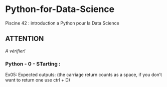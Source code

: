 # Python-for-Data-Science
Piscine 42 : introduction a Python pour la Data Science

## ATTENTION

*A vérifier!*

### Python - 0 - STarting :

Ex05: Expected outputs: (the carriage return counts as a space, if you don’t want to return one use ctrl + D)


